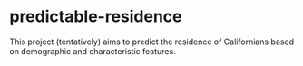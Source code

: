 # predictable-residence
This project (tentatively) aims to predict the residence of Californians based on demographic and characteristic features.
